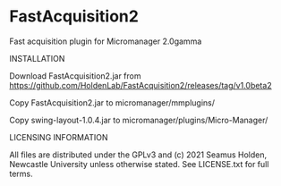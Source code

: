 # FastAcquisition2
 Fast acquisition plugin for Micromanager 2.0gamma
 
INSTALLATION

Download FastAcquisition2.jar from https://github.com/HoldenLab/FastAcquisition2/releases/tag/v1.0beta2

Copy FastAcquisition2.jar to micromanager/mmplugins/

Copy swing-layout-1.0.4.jar to micromanager/plugins/Micro-Manager/

LICENSING INFORMATION

All files are distributed under the GPLv3 and (c) 2021 Seamus Holden, Newcastle University unless otherwise stated. See LICENSE.txt for full terms.
